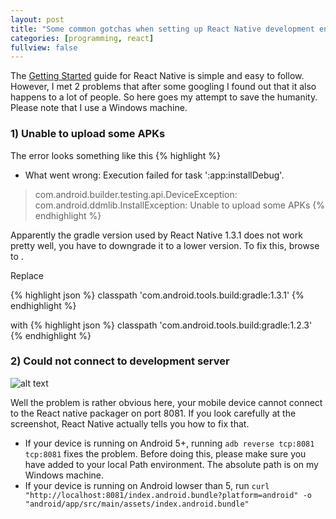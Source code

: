 ```yaml
---
layout: post
title: "Some common gotchas when setting up React Native development environment for Android"
categories: [programming, react]
fullview: false
---
```


The [Getting Started](https://facebook.github.io/react-native/docs/getting-started.html) guide for React Native is simple and easy to follow. However, I met 2 problems that after some googling I found out that it also happens to a lot of 
people. So here goes my attempt to save the humanity. Please note that I use a Windows machine.


### 1)  Unable to upload some APKs
The error looks something like this 
{% highlight %}
* What went wrong:
Execution failed for task ':app:installDebug'.
> com.android.builder.testing.api.DeviceException: com.android.ddmlib.InstallException: Unable to upload some APKs
 {% endhighlight %}

Apparently the gradle version used by React Native 1.3.1 does not work pretty well, you have to downgrade it to a lower version. To fix this,
browse to .

Replace 

{% highlight json %}
classpath 'com.android.tools.build:gradle:1.3.1'
 {% endhighlight %}

with 
{% highlight json %}
classpath 'com.android.tools.build:gradle:1.2.3'
 {% endhighlight %}
 
### 2) Could not connect to development server
![alt text](http://i.imgur.com/P4COBEN.png "Error screenshot")

Well the problem is rather obvious here, your mobile device cannot connect to the React native packager on port 8081. 
If you look carefully at the screenshot, React Native actually tells you how to fix that.
* If your device is running on Android 5+, running `adb reverse tcp:8081 tcp:8081` fixes the problem. 
Before doing this, please make sure you have added  to your local Path environment. The absolute path is  on my Windows machine.
* If your device is running on Android lowser than 5, run `curl "http://localhost:8081/index.android.bundle?platform=android" -o "android/app/src/main/assets/index.android.bundle"`

